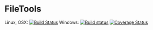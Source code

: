 # FileTools

Linux, OSX: [![Build Status](https://api.travis-ci.org/wookay/FileTools.jl.svg?branch=master)](https://travis-ci.org/wookay/FileTools.jl)
Windows: [![Build status](https://ci.appveyor.com/api/projects/status/veb5tyxjh3hrf3cb?svg=true)](https://ci.appveyor.com/project/wookay/filetools-jl)
[![Coverage Status](https://coveralls.io/repos/wookay/FileTools.jl/badge.svg?branch=master&service=github)](https://coveralls.io/github/wookay/FileTools.jl?branch=master)
